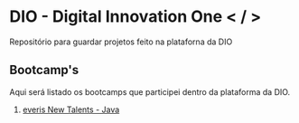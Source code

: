 # DIO - Digital Innovation One < / >
Repositório para guardar projetos feito na plataforna da DIO

## Bootcamp's
Aqui será listado os bootcamps que participei dentro da plataforma da DIO.

1. [everis New Talents - Java](https://github.com/michaelldo/DIO/tree/main/BOOTCAMP%20-%20everis%20New%20Talents%20-%20Java)
